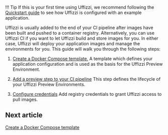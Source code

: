 !!! Tip
    If this is your first time using Uffizzi, we recommend following the [Quickstart guide](index.md#quickstart--1-minute) to see how Uffizzi is configured with an example application.

Uffizzi is usually added to the end of your CI pipeline after images have been built and pushed to a container registry. Alternatively, you can use Uffizzi CI if you want to let Uffizzi build and store images for you. In either case, Uffizzi will deploy your application images and manage the environments for you. This guide will walk you through the following steps:

1. [Create a Docker Compose template.](guides/docker-compose-template.md)
A template which defines your application configuration and is used as the basis for the Uffizzi Preview Environment.

2. [Add a preview step to your CI pipeline](guides/integrate-with-ci.md)
This step defines the lifecycle of your Uffizzi Preview Environments.

3. [Configure credentials](guides/configure-credentials.md)
Add registry credentials to grant Uffizzi access to pull images.

## Next article

[Create a Docker Compose template](guides/docker-compose-template.md)